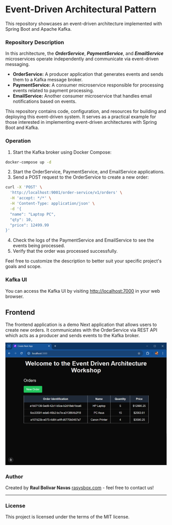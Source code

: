 # Event-Driven Architectural Pattern

This repository showcases an event-driven architecture implemented with Spring Boot and Apache Kafka.

### Repository Description

In this architecture, the ***OrderService***, ***PaymentService***, and ***EmailService*** microservices operate independently and communicate via event-driven messaging.

- **OrderService:** A producer application that generates events and sends them to a Kafka message broker.
- **PaymentService:** A consumer microservice responsible for processing events related to payment processing.
- **EmailService:** Another consumer microservice that handles email notifications based on events.

This repository contains code, configuration, and resources for building and deploying this event-driven system. It serves as a practical example for those interested in implementing event-driven architectures with Spring Boot and Kafka.

### Operation

1. Start the Kafka broker using Docker Compose:

```bash
docker-compose up -d
```

2. Start the OrderService, PaymentService, and EmailService applications.
3. Send a POST request to the OrderService to create a new order:

```bash
curl -X 'POST' \
  'http://localhost:9001/order-service/v1/orders' \
  -H 'accept: */*' \
  -H 'Content-Type: application/json' \
  -d '{
  "name": "Laptop PC",
  "qty": 10,
  "price": 12499.99
}'
```

4. Check the logs of the PaymentService and EmailService to see the events being processed.
5. Verify that the order was processed successfully.

Feel free to customize the description to better suit your specific project's goals and scope.

### Kafka UI

You can access the Kafka UI by visiting [http://localhost:7000](http://localhost:7000) in your web browser.

## Frontend

The frontend application is a demo Next application that allows users to create new orders. It communicates with the OrderService via REST API which acts as a producer and sends events to the Kafka broker.

![img.png](img.png)

### Author

Created by **Raul Bolivar Navas** [rasysbox.com](https://rasysbox) - feel free to contact us!

---
### License
This project is licensed under the terms of the MIT license.

